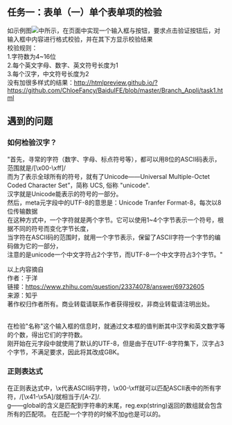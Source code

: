 任务一：表单（一）单个表单项的检验<br>
----
如示例图![](http://7xrp04.com1.z0.glb.clouddn.com/task_2_29_1.jpg)中所示，在页面中实现一个输入框与按钮，要求点击验证按钮后，对输入框中内容进行格式校验，并在其下方显示校验结果<br>
校验规则：<br>
1.字符数为4~16位<br>
2.每个英文字母、数字、英文符号长度为1<br>
3.每个汉字，中文符号长度为2<br>
没有加很多样式的结果：http://htmlpreview.github.io/?https://github.com/ChloeFancy/BaiduIFE/blob/master/Branch_Appli/task1.html
<br>
## 遇到的问题
### 如何检验汉字？<br>
"首先，寻常的字符（数字、字母、标点符号等），都可以用8位的ASCII码表示，范围就是/[\x00-\xff]/<br>
而为了表示全球所有的符号，就有了Unicode——Universal Multiple-Octet Coded Character Set”，简称 UCS, 俗称 "unicode".<br>
汉字就是Unicode能表示的符号的一部分。<br>
然后，meta元字段中的UTF-8的意思是：Unicode Tranfer Format-8，每次以8位传输数据<br>
在这种方式中，一个字符就是两个字节。它可以使用1~4个字节表示一个符号，根据不同的符号而变化字节长度，<br>
当字符在ASCII码的范围时，就用一个字节表示，保留了ASCII字符一个字节的编码做为它的一部分，<br>
注意的是unicode一个中文字符占2个字节，而UTF-8一个中文字符占3个字节。"

以上内容摘自 <br>
作者：于洋 <br>
链接：https://www.zhihu.com/question/23374078/answer/69732605 <br>
来源：知乎 <br>
著作权归作者所有。商业转载请联系作者获得授权，非商业转载请注明出处。<br>

<br>
在检验"名称"这个输入框的信息时，就通过文本框的值判断其中汉字和英文数字等的个数，得出它们的字符数。<br>
刚开始在元字段中就使用了默认的UTF-8，但是由于在UTF-8字符集下，汉字占3个字节，不满足要求，因此将其改成GBK。

### 正则表达式
在正则表达式中，\x代表ASCII码字符，\x00-\xff就可以匹配ASCII表中的所有字符，/[\x41-\x5A]/就相当于/[A-Z]/.<br>
g——global的含义是匹配到字符串的末尾，reg.exp(string)返回的数组就会包含所有的匹配项。
在匹配一个字符的时候不加g也是可以的。
